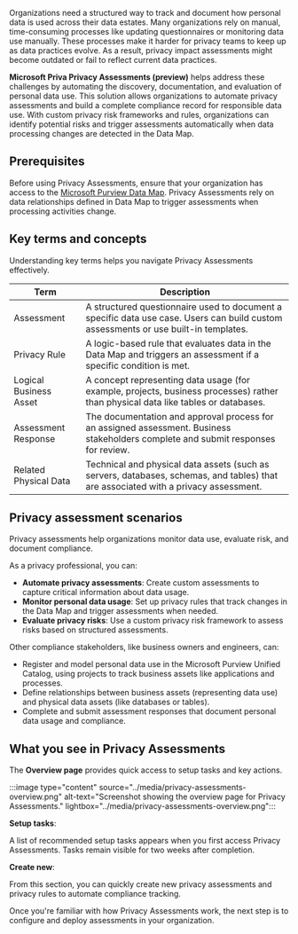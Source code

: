 Organizations need a structured way to track and document how personal data is used across their data estates. Many organizations rely on manual, time-consuming processes like updating questionnaires or monitoring data use manually. These processes make it harder for privacy teams to keep up as data practices evolve. As a result, privacy impact assessments might become outdated or fail to reflect current data practices.

**Microsoft Priva Privacy Assessments (preview)** helps address these challenges by automating the discovery, documentation, and evaluation of personal data use. This solution allows organizations to automate privacy assessments and build a complete compliance record for responsible data use. With custom privacy risk frameworks and rules, organizations can identify potential risks and trigger assessments automatically when data processing changes are detected in the Data Map.

## Prerequisites

Before using Privacy Assessments, ensure that your organization has access to the [Microsoft Purview Data Map](/purview/concept-elastic-data-map). Privacy Assessments rely on data relationships defined in Data Map to trigger assessments when processing activities change.

## Key terms and concepts

Understanding key terms helps you navigate Privacy Assessments effectively.

| Term | Description |
|-----|-----|
| Assessment | A structured questionnaire used to document a specific data use case. Users can build custom assessments or use built-in templates. |
| Privacy Rule | A logic-based rule that evaluates data in the Data Map and triggers an assessment if a specific condition is met. |
| Logical Business Asset | A concept representing data usage (for example, projects, business processes) rather than physical data like tables or databases. |
| Assessment Response | The documentation and approval process for an assigned assessment. Business stakeholders complete and submit responses for review. |
| Related Physical Data | Technical and physical data assets (such as servers, databases, schemas, and tables) that are associated with a privacy assessment. |

## Privacy assessment scenarios

Privacy assessments help organizations monitor data use, evaluate risk, and document compliance.

As a privacy professional, you can:

- **Automate privacy assessments**: Create custom assessments to capture critical information about data usage.
- **Monitor personal data usage**: Set up privacy rules that track changes in the Data Map and trigger assessments when needed.
- **Evaluate privacy risks**: Use a custom privacy risk framework to assess risks based on structured assessments.

Other compliance stakeholders, like business owners and engineers, can:

- Register and model personal data use in the Microsoft Purview Unified Catalog, using projects to track business assets like applications and processes.
- Define relationships between business assets (representing data use) and physical data assets (like databases or tables).
- Complete and submit assessment responses that document personal data usage and compliance.

## What you see in Privacy Assessments

The **Overview page** provides quick access to setup tasks and key actions.

:::image type="content" source="../media/privacy-assessments-overview.png" alt-text="Screenshot showing the overview page for Privacy Assessments." lightbox="../media/privacy-assessments-overview.png":::

**Setup tasks**:

A list of recommended setup tasks appears when you first access Privacy Assessments. Tasks remain visible for two weeks after completion.

**Create new**:

From this section, you can quickly create new privacy assessments and privacy rules to automate compliance tracking.

Once you're familiar with how Privacy Assessments work, the next step is to configure and deploy assessments in your organization.
